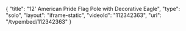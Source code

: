 {
    "title": "12' American Pride Flag Pole with Decorative Eagle",
    "type": "solo",
    "layout": "iframe-static",
    "videoId": "112342363",
    "url": "\/tvpembed\/112342363"
}